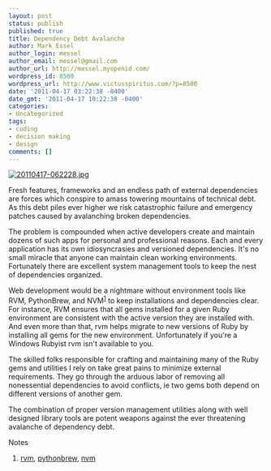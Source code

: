 ```yaml
---
layout: post
status: publish
published: true
title: Dependency Debt Avalanche
author: Mark Essel
author_login: messel
author_email: messel@gmail.com
author_url: http://messel.myopenid.com/
wordpress_id: 8500
wordpress_url: http://www.victusspiritus.com/?p=8500
date: '2011-04-17 03:22:38 -0400'
date_gmt: '2011-04-17 10:22:38 -0400'
categories:
- Uncategorized
tags:
- coding
- decision making
- design
comments: []
---
```

<p><a href="{{ site.url }}/assets/2011/04/20110417-062228.jpg"><img class="size-full aligncenter" src="{{ site.url }}/assets/2011/04/20110417-062228.jpg" alt="20110417-062228.jpg" /></a></p>
<p>Fresh features, frameworks and an endless path of external dependencies are forces which conspire to amass towering mountains of technical debt. As this debt piles ever higher we risk catastrophic failure and emergency patches caused by avalanching broken dependencies.</p>
<p>The problem is compounded when active developers create and maintain dozens of such apps for personal and professional reasons. Each and every application has its own idiosyncrasies and versioned dependencies. It's no small miracle that anyone can maintain clean working environments. Fortunately there are excellent system management tools to keep the nest of dependencies organized.</p>
<p>Web development would be a nightmare without environment tools like RVM, PythonBrew, and NVM<sup><a href="#notes">1</a></sup> to keep installations and dependencies clear. For instance, RVM ensures that all gems installed for a given Ruby environment are consistent with the active version they are installed with. And even more than that, rvm helps migrate to new versions of Ruby by installing all gems for the new environment. Unfortunately if you're a Windows Rubyist rvm isn't available to you.</p>
<p>The skilled folks responsible for crafting and maintaining many of the Ruby gems and utilities I rely on take great pains to minimize external requirements. They go through the arduous labor of removing all nonessential dependencies to avoid conflicts, ie two gems both depend on different versions of another gem.</p>
<p>The combination of proper version management utilities along with well designed library tools are potent weapons against the ever threatening avalanche of dependency debt.</p>
<p><a name="notes">Notes</a></p>
<ol>
<li><a href="https://rvm.beginrescueend.com/">rvm</a>, <a href="https://github.com/utahta/pythonbrew">pythonbrew</a>, <a href="http://tjholowaychuk.com/post/524593054/node-version-manager-preview">nvm</a></li>
</ol>

